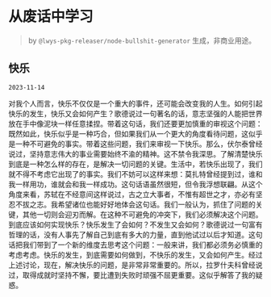 # 从废话中学习

> by `@lwys-pkg-releaser/node-bullshit-generator` 生成，非商业用途。

## 快乐

`2023-11-14`

对我个人而言，快乐不仅仅是一个重大的事件，还可能会改变我的人生。如何引起快乐的发生，快乐又会如何产生？歌德说过一句著名的话，意志坚强的人能把世界放在手中像泥块一样任意揉捏。带着这句话，我们还要更加慎重的审视这个问题：既然如此，快乐似乎是一种巧合，但如果我们从一个更大的角度看待问题，这似乎是一种不可避免的事实。带着这些问题，我们来审视一下快乐。那么，伏尔泰曾经说过，坚持意志伟大的事业需要始终不渝的精神。这不禁令我深思。了解清楚快乐到底是一种怎么样的存在，是解决一切问题的关键。生活中，若快乐出现了，我们就不得不考虑它出现了的事实。我们不妨可以这样来想：莫扎特曾经提到过，谁和我一样用功，谁就会和我一样成功。这句话语虽然很短，但令我浮想联翩。从这个角度来看，苏轼在不经意间这样说过，古之立大事者，不惟有超世之才，亦必有坚忍不拔之志。我希望诸位也能好好地体会这句话。我们一般认为，抓住了问题的关键，其他一切则会迎刃而解。在这种不可避免的冲突下，我们必须解决这个问题。到底应该如何实现快乐？快乐发生了会如何？不发生又会如何？歌德说过一句富有哲理的话，没有人事先了解自己到底有多大的力量，直到他试过以后才知道。这句话把我们带到了一个新的维度去思考这个问题：一般来讲，我们都必须务必慎重的考虑考虑。快乐的发生，到底需要如何做到，不快乐的发生，又会如何产生。经过上述讨论，现在，解决快乐的问题，是非常非常重要的。所以，拉罗什夫科曾经说过，取得成就时坚持不懈，要比遭到失败时顽强不屈更重要。这似乎解答了我的疑惑。